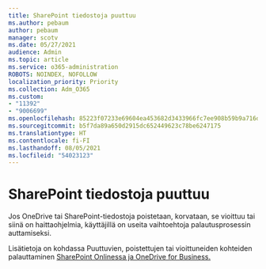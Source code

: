 ```yaml
---
title: SharePoint tiedostoja puuttuu
ms.author: pebaum
author: pebaum
manager: scotv
ms.date: 05/27/2021
audience: Admin
ms.topic: article
ms.service: o365-administration
ROBOTS: NOINDEX, NOFOLLOW
localization_priority: Priority
ms.collection: Adm_O365
ms.custom:
- "11392"
- "9006699"
ms.openlocfilehash: 85223f07233e69604ea453682d3433966fc7ee908b59b9a716d9ba99950c9e62
ms.sourcegitcommit: b5f7da89a650d2915dc652449623c78be6247175
ms.translationtype: HT
ms.contentlocale: fi-FI
ms.lasthandoff: 08/05/2021
ms.locfileid: "54023123"
---
```

# <a name="sharepoint-files-are-missing"></a>SharePoint tiedostoja puuttuu

Jos OneDrive tai SharePoint-tiedostoja poistetaan, korvataan, se vioittuu tai siinä on haittaohjelmia, käyttäjillä on useita vaihtoehtoja palautusprosessin auttamiseksi.

Lisätietoja on kohdassa Puuttuvien, poistettujen tai vioittuneiden kohteiden palauttaminen [SharePoint Onlinessa ja OneDrive for Business.](https://go.microsoft.com/fwlink/?linkid=2110774)
